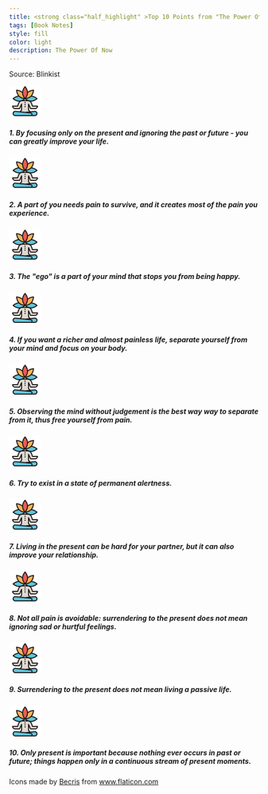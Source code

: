 ```yaml
---
title: <strong class="half_highlight" >Top 10 Points from "The Power Of Now"</strong>
tags: [Book Notes]
style: fill
color: light
description: The Power Of Now
---
```

Source: Blinkist

<div class="container">
  <div class="row">
    <div class="col-sm-6 bg-light">
	<img src="/img/calm.png">
      <h5>1. By <span class="half_highlight4">focusing only on the present</span> and ignoring the past or future - you can greatly improve your life.</h5>
    </div>
    <div class="col-sm-6 bg-light">
	<img src="/img/calm.png">
      <h5>2. A <span class="half_highlight4">part of you needs pain to survive</span>, and it creates most of the pain you experience.</h5>
    </div>
  </div>
  <div class="dropdown-divider"></div>
  <div class="row">
    <div class="col-sm-6 bg-light">
	<img src="/img/calm.png">
      <h5>3. The <span class="half_highlight4">"ego"</span> is a part of your mind that <span class="half_highlight4">stops you</span> from being happy.</h5>
    </div>
    <div class="col-sm-6 bg-light">
	<img src="/img/calm.png">
      <h5>4. If you want a richer and almost painless life, <span class="half_highlight4">separate yourself</span> from your mind and focus on your body.</h5>
    </div>
	</div>
  <div class="dropdown-divider"></div>	
  <div class="row">
    <div class="col-sm-6 bg-light">
	<img src="/img/calm.png">
      <h5>5. Observing the mind <span class="half_highlight4">without judgement</span> is the best way way to separate from it, thus free yourself from pain.</h5>
    </div>
    <div class="col-sm-6 bg-light">
	<img src="/img/calm.png">
      <h5>6. Try to <span class="half_highlight4">exist</span> in a state of permanent <span class="half_highlight4">alertness.</span></h5>
    </div>
</div>	
 <div class="dropdown-divider"></div>	
  <div class="row">
    <div class="col-sm-6 bg-light">
	<img src="/img/calm.png">
      <h5>7. <span class="half_highlight4">Living in the present</span> can be hard for your partner, but it can also improve your relationship.</h5>
    </div>
    <div class="col-sm-6 bg-light">
	<img src="/img/calm.png">
      <h5>8. <span class="half_highlight4">Not all pain is avoidable</span>: surrendering to the present does not mean ignoring sad or hurtful feelings.</h5>
    </div>
</div>
  <div class="dropdown-divider"></div>	
  <div class="row">
    <div class="col-sm-6 bg-light">
	<img src="/img/calm.png">
      <h5>9. <span class="half_highlight4">Surrendering</span> to the present <span class="half_highlight4">does not</span> mean living a passive life.</h5>
    </div>
    <div class="col-sm-6 bg-light">
	<img src="/img/calm.png">
      <h5>10. Only present is important because <span class="half_highlight4">nothing ever occurs in past or future; </span> things happen only in a continuous stream of present moments.</h5>
    </div>	
	</div>

  </div>
  <div class="dropdown-divider"></div>
  <div>Icons made by <a href="https://www.flaticon.com/authors/becris" title="Becris">Becris</a> from <a href="https://www.flaticon.com/" title="Flaticon">www.flaticon.com</a></div>